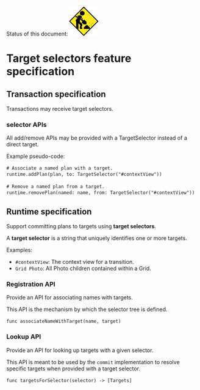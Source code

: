 Status of this document:
![](../../_assets/under-construction-flashing-barracade-animation.gif)

# Target selectors feature specification

## Transaction specification

Transactions may receive target selectors.

### selector APIs

All add\/remove APIs may be provided with a TargetSelector instead of a direct target.

Example pseudo-code:

```
# Associate a named plan with a target.
runtime.addPlan(plan, to: TargetSelector("#contextView"))

# Remove a named plan from a target.
runtime.removePlan(named: name, from: TargetSelector("#contextView"))
```

## Runtime specification

Support committing plans to targets using **target selectors**.

A **target selector** is a string that uniquely identifies one or more targets.

Examples:

* `#contextView`: The context view for a transition.
* `Grid Photo`: All Photo children contained within a Grid.

### Registration API

Provide an API for associating names with targets.

This API is the mechanism by which the selector tree is defined.

```
func associateNameWithTarget(name, target)
```

### Lookup API

Provide an API for looking up targets with a given selector.

This API is meant to be used by the `commit` implementation to resolve specific targets when provided with a target selector.

```
func targetsForSelector(selector) -> [Targets]
```

